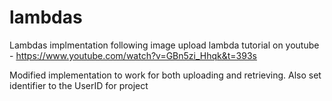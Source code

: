 # lambdas

Lambdas implmentation following image upload lambda tutorial on youtube - https://www.youtube.com/watch?v=GBn5zi_Hhqk&t=393s

Modified implementation to work for both uploading and retrieving. Also set identifier to the UserID for project
